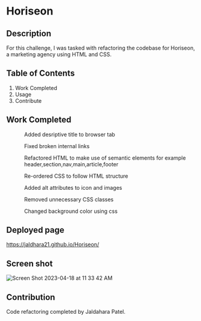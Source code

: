 # Horiseon

## Description
For this challenge, I was tasked with refactoring the codebase for Horiseon, a marketing agency using HTML and CSS.

## Table of Contents
<Ol>
  <li>Work Completed</li>
  <li>Usage</li>
  <li>Contribute</li>
  </ol>

## Work Completed
<ul>
  <ol>Added desriptive title to browser tab</ol>
<ol>Fixed broken internal links</ol>
<ol>Refactored HTML to make use of semantic elements for example header,section,nav,main,article,footer</ol>
  <ol>Re-ordered CSS to follow HTML structure</ol>
  <ol>Added alt attributes to icon and images</ol>
  <ol>Removed unnecessary CSS classes</ol>
  <ol>Changed background color using css</ol>
</ul>

## Deployed page
https://jaldhara21.github.io/Horiseon/

## Screen shot
![Screen Shot 2023-04-18 at 11 33 42 AM](https://user-images.githubusercontent.com/129098874/232828240-33570b9f-455a-48a7-bcdb-f8fe5df01fdd.png)

## Contribution 
Code refactoring completed by Jaldahara Patel.
